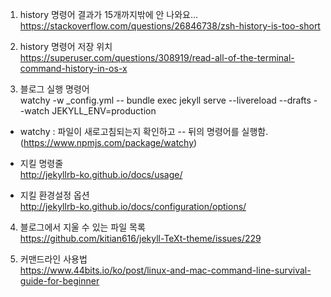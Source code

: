 1. history 명령어 결과가 15개까지밖에 안 나와요...  
https://stackoverflow.com/questions/26846738/zsh-history-is-too-short  

2. history 명령어 저장 위치  
https://superuser.com/questions/308919/read-all-of-the-terminal-command-history-in-os-x  

3. 블로그 실행 명령어  
watchy -w _config.yml -- bundle exec jekyll serve --livereload --drafts --watch JEKYLL_ENV=production  

- watchy : 파일이 새로고침되는지 확인하고 -- 뒤의 명령어를 실행함.  
(https://www.npmjs.com/package/watchy)  

- 지킬 명령줄  
http://jekyllrb-ko.github.io/docs/usage/  

- 지킬 환경설정 옵션  
http://jekyllrb-ko.github.io/docs/configuration/options/  

4. 블로그에서 지울 수 있는 파일 목록  
https://github.com/kitian616/jekyll-TeXt-theme/issues/229  

5. 커맨드라인 사용법  
https://www.44bits.io/ko/post/linux-and-mac-command-line-survival-guide-for-beginner  
